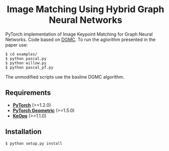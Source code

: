 <h1 align="center">Image Matching Using Hybrid Graph Neural Networks</h1>


PyTorch implementation of Image Keypoint Matching for Graph Neural Networks. Code based on [DGMC](https://github.com/rusty1s/deep-graph-matching-consensus). To run the aglorithm presented in the paper use: 

```
$ cd examples/
$ python pascal.py
$ python willow.py
$ python pascal_pf.py
```

The unmodified scripts use the basline DGMC algorithm. 

## Requirements

* **[PyTorch](https://pytorch.org/get-started/locally/)** (>=1.2.0)
* **[PyTorch Geometric](https://github.com/rusty1s/pytorch_geometric)** (>=1.5.0)
* **[KeOps](https://github.com/getkeops/keops)** (>=1.1.0)

## Installation
```
$ python setup.py install
